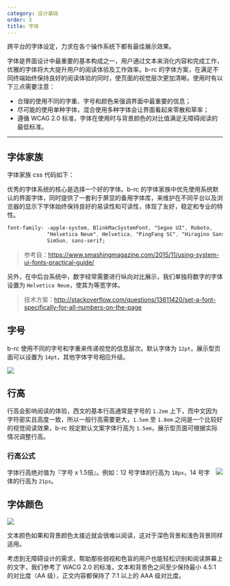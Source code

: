 ```yaml
---
category: 设计基础
order: 3
title: 字体
---
```


跨平台的字体设定，力求在各个操作系统下都有最佳展示效果。

字体是界面设计中最重要的基本构成之一，用户通过文本来消化内容和完成工作，优雅的字体将大大提升用户的阅读体验及工作效率。b-rc 的字体方案，在满足不同终端始终保持良好的阅读体验的同时，使页面的视觉层次更加清晰。使用时有以下三点需要注意：

- 合理的使用不同的字重、字号和颜色来强调界面中最重要的信息；
- 尽可能的使用单种字体，混合使用多种字体会让界面看起来零散和草率；
- 遵循 WCAG 2.0 标准，字体在使用时与背景颜色的对比值满足无障碍阅读的最低标准。

---

## 字体家族

字体家族 css 代码如下：

优秀的字体系统的核心是选择一个好的字体。b-rc 的字体家族中优先使用系统默认的界面字体，同时提供了一套利于屏显的备用字体库，来维护在不同平台以及浏览器的显示下字体始终保持良好的易读性和可读性，体现了友好，稳定和专业的特性。

```css
font-family: -apple-system, BlinkMacSystemFont, "Segoe UI", Roboto,
             "Helvetica Neue", Helvetica, "PingFang SC", "Hiragino Sans GB", "Microsoft YaHei",
             SimSun, sans-serif;
```

> 参考自：https://www.smashingmagazine.com/2015/11/using-system-ui-fonts-practical-guide/

另外，在中后台系统中，数字经常需要进行纵向对比展示，我们单独将数字的字体设置为 `Helvetica Neue`，使其为等宽字体。

> 技术方案：http://stackoverflow.com/questions/13611420/set-a-font-specifically-for-all-numbers-on-the-page

## 字号

b-rc 使用不同的字号和字重来传递视觉的信息层次。默认字体为 `12pt`，展示型页面可以设置为 `14pt`，其他字体字号相应升级。

![](https://zos.alipayobjects.com/rmsportal/UkvKkdJgvFqlewCWFyQE.png)

## 行高

行高会影响阅读的体验，西文的基本行高通常是字号的 `1.2em` 上下，而中文因为字符密实且高度一致，所以一般行高需要更大，`1.5em` 至 `1.8em` 之间是一个比较好的视觉阅读效果，b-rc 规定默认文案字体行高为 `1.5em`，展示型页面可根据实际情况调整行高。

### 行高公式

<img class="preview-img no-padding" align="right" src="https://zos.alipayobjects.com/rmsportal/qFKnfXanJURiDsjJTKDP.png">

字体行高绝对值为『字号 x 1.5倍』。例如：12 号字体的行高为 `18px`，14 号字体的行高为 `21px`。

## 字体颜色

<img class="preview-img no-padding" src="https://zos.alipayobjects.com/rmsportal/kNFpUKqccPYxzfiQlFTh.png" >

文本颜色如果和背景颜色太接近就会很难以阅读，这对于深色背景和浅色背景同样适用。

考虑到无障碍设计的需求，帮助那些弱视和色盲的用户也能轻松识别和阅读屏幕上的文字，我们参考了 WACG 2.0 的标准，文本和背景色之间至少保持最小 4.5:1 的对比度（AA 级），正文内容都保持了 7:1 以上的 AAA 级对比度。